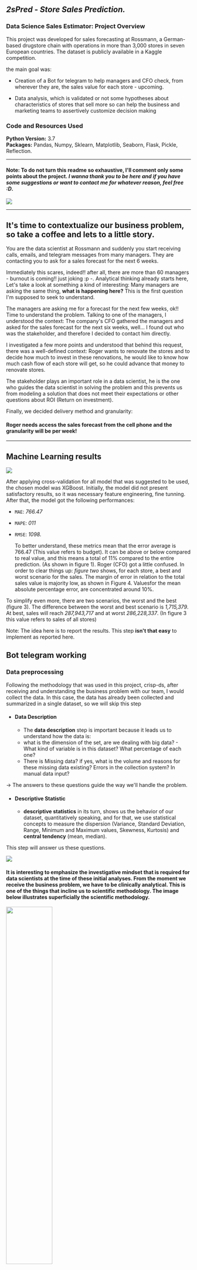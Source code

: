 ## *2sPred* - *Store Sales Prediction.*
###  Data Science Sales Estimator: Project Overview

This project was developed for sales forecasting at Rossmann, a German-based drugstore chain with operations in more than 3,000 stores in seven European countries. The dataset is publicly available in a Kaggle competition.

the main goal was:

- Creation of a Bot for telegram to help managers and CFO check, from wherever they are, the sales value for each store - upcoming.

- Data analysis, which is validated or not some hypotheses about characteristics of stores that sell more so can help the business and marketing teams to assertively customize decision making
### Code and Resources Used
**Python Version:** 3.7                                                                                                                   
**Packages:** Pandas, Numpy, Sklearn, Matplotlib, Seaborn, Flask, Pickle, Reflection.                                             


____

#### Note: To do not turn this readme so exhaustive, I'll comment only some points about the project. *I wanna thank you to be here and if you have some suggestions or want to contact me for whatever reason, feel free :D*.
  <a href="https://www.linkedin.com/in/jean-rodrigues/" target="_blank"><img src="https://img.shields.io/badge/-LinkedIn-%230077B5?style=for-the-badge&logo=linkedin&logoColor=white"   target="_blank"></a> 
____

## It's time to contextualize our business problem, so take a coffee and lets to a little story.

You are the data scientist at Rossmann and suddenly you start receiving calls, emails, and telegram messages from many managers. They are contacting you to ask for a sales forecast for the next 6 weeks.

Immediately this scares, indeed!! after all, there are more than 60 managers - burnout is coming!!  just joking :p -. Analytical thinking already starts here, Let's take a look at something a kind of interesting: Many managers are asking the same thing, **what is happening here?** This is the first question I'm supposed to seek to understand.

The managers are asking me for a forecast for the next few weeks, ok!! Time to understand the problem. 
Talking to one of the managers, I understood the context: The company's CFO gathered the managers and asked for the sales forecast for the next six weeks, well... I found out who was the stakeholder, and therefore I decided to contact him directly.
 
I investigated a few more points and understood that behind this request, there was a well-defined context: Roger wants to renovate the stores and to decide how much to invest in these renovations, he would like to know how much cash flow of each store will get, so he could advance that money to renovate stores.

The stakeholder plays an important role in a data scientist, he is the one who guides the data scientist in solving the problem and this prevents us from modeling a solution that does not meet their expectations or other questions about ROI (Return on investment). 

Finally, we decided  delivery method and granularity:

#### Roger needs access the sales forecast from the cell phone and the granularity will be per week!
 
____
## Machine Learning results

<img src="img/all_resume.png/"/>


After applying cross-validation for all model that was suggested to be used, the chosen model was XGBoost. Initially, the model did not present satisfactory results, so it was necessary feature engineering, fine tunning. After that, the model got the following performances:

- ```MAE```: _766.47_

- ```MAPE```: _011_

- ```RMSE```: _1098._

  To better understand, these metrics mean that the error average is 766.47 (This value refers to budget). It can be above or below compared to real value,  and this means a total of 11% compared to the entire prediction. (As shown in figure 1). Roger (CFO) got a little confused. In order to clear things up:  _figure two_ shows, for each store, a best and worst scenario for the sales. The margin of error in relation to the total sales value is majority low, as shown in Figure 4. Values ​​for the mean absolute percentage error, are concentrated around 10%. 

To simplify even more, there are two scenarios, the worst and the best (figure 3). The difference between the worst and best scenario is _1,715,379_. At best, sales will reach _287,943,717_ and at worst _286,228,337_. (In figure 3 this value refers to sales of all stores)

Note: The idea here is to report the results. This step **isn't that easy** to implement as reported here.

## Bot telegram working

### Data preprocessing

Following the methodology that was used in this project, crisp-ds, after receiving and understanding the business problem with our team, I would collect the data. In this case, the data has already been collected and summarized in a single dataset, so we will skip this step

- #### Data Description
  
   - The **data description** step is important because it leads us to understand how the data is:
   - what is the dimension of the set, are we dealing with big data? - What kind of variable is in this dataset? What percentage of each one? 
   - There is Missing data? if yes, what is the volume and reasons for these missing data existing? Errors in the collection system? In manual data input? 

-> The answers to these questions guide the way we'll handle the problem.
 
- #### Descriptive Statistic
  
    - **descriptive statistics** in its turn, shows us the behavior of our dataset, quantitatively speaking, and for that, we use statistical concepts to measure the dispersion (Variance, Standard Deviation, Range, Minimum and Maximum values, Skewness, Kurtosis) and **central tendency** (mean, median).

This step will answer us these questions.
 
<img src="img/descriptive_step.png/"/>

#### It is interesting to emphasize the investigative mindset that is required for data scientists at the time of these initial analyses. From the moment we receive the business problem, we have to be clinically analytical. This is one of the things that incline us to scientific methodology. The image below illustrates superficially the scientific methodology.

 <img src="img/The_Scientific_Method.png/" width='50%' />

- ####  Data Cleaning

This is an important task in any data science project. Most algorithms, in terms of machine learning, are not built to deal with missing values or data that is in the wrong data type. This step aimed two main tasks:
  
  
   **Change data types**: When you get data, some features are in the wrong format (e.g: "Date" variable, commonly, it's in string format instead of "date" format) and it isn't appropriate to work on it. 
  

  **Imputation**: Missing values exist!! When you're working on a project and face missing values, there are basically three ways to handle it:
    
   - To collect more data or generate more data by imbalanced-learn package (undersampling, oversampling technics)
   - To understand the reasons behind missing values look toward business questions.
   - And finally, the easiest way to deal with that, deleting.

**As an example, the figure below represents the relative count of missing data in this analysis**  
  <img src="img/nan_percentage.png/" width=25% />
  
The percentage amount of missing data is a substantial value, so excluding it's out of the question, so it remains for us to treat it thinking about business, for that, let's go to a brief description of each variable:
   
   - **CompetitionDistante**: _Distance in meters to the nearest competitor store
    
   - **CompetitionOpenSinceMonth/Year**: _gives the approximate year and month of the time the nearest competitor was opened_  
    
   - **PromoSinceWeek/Year**: _describes the year and calendar week when the store started participating in Promo2_
    
   - **PromoInterval**: _describes the consecutive intervals Promo2 is started, naming the months the promotion is started_
    
To understand what the data cleaning approaches were:

- **CompetitionOpenSinceMonth**  -> Filled with **month** that is located in ```date```
- **CompetitionOpenSinceYear**   -> Filled with **year** located in ```date```
- **PromoSinceWeek**             -> Filled with **week** derivated from ```date```
- **PromoSinceYear**             -> Filled with **year** located in ```date```

*The logic behind these data imputation: "If there're null values in these columns both CompetitionOpenSinceMonth/Year or PromoSinceWeek/Year, we can assume that: 'The first occurrence that was observed, is the week/year that there into date feature, then, we can fill it with a week or year accordantly with the date*

- **PromoInterval** filled with null values with 0 (the store is not participating in consecutive promo sales). With promo_interval, a dummy variable is_promo2 was created to indicate whether a store is holding consecutive promo sales on that day.**
-
- **CompetitionDistance:** It is expressed in meters but, sometimes it was NaN value, so for this case, I assumed that there wasn't Competition with stores around or Competitors are so far away, that we can assume that there's no competition. To not delete this entire observation, I assumed a value higher than the highest value in the dataset.**

____

### MindMap Hypothesis
In order to guide EDA step, it was created a *mindmap hypothesis* containing some question to be answer. In a corporation, this mindmap, easealy, comes from a mind storming with the team.
_____
### EDA

### I. Univariate Analysis
#### - Target Variable: distribution looks like a Poisson distribution, with a positive skew and right tail. We will need to rescale our data before training the model.
 <img src="img/univariate_numerical.png" width=150% />

#### Numerical Variables 
 <img src="img/univariate_numerical_1.1.png" width=100% />
 
   **Note**
   All variables don't follow a normal distribution;
This graph was usefull to take some insight to guide our mindmap hypothesis since it gives us a superficial understand on data. 


- **Categorical Variables**
<img src="img/univariate_categorical.png" width=100% />

- **Note**
  
  - ```state_holiday```: It's clear that exists more sales on public holidays. Easter and Christmas aren't substancialy diffent. (Fig 1)
  
  - ```store_type```: There are more sales for store of type "a". Store of type 'b' is the smallest when we are talking about saling. (Fig 2)
  
  - ```assortment```: Stores with Assortment of type "extra" are the ones that sell least. (Fig 3)
______

### II. Bivareate Analysis
Now our focus goes to the bivariate analysis: How each independent variable behaves against the dependent variable (sales)? Here we validate or not our hypothesis list and raise valuable insights for the business team. I can't forget to point out that is, usually, in this step, we analyze a variable's relevancy to the model.

- ### Stores with consecutive promotions sell more.
<img src="img/h1_1.png" width=100% />
 
 - **False**
  - Stores with consecutive promotions, despite having a behavior similar to that of stores with Traditional promotions, it doesn't give an advantage in selling. Apparently, after a certain time, sell fall drastically to this store that maintains consecutive promotion 

- ### Stores open over Christmas holiday should sell more.
 
 <img src="img/h2.png" width=100% />
 
  - **FALSE**
    - _Stores sell more on public holidays and Easter. However, but we have to point out that our data doesn't capture Christmas sales in 2015. It goes until mid-June._
 
 
- ### Over the year, stores should sell more.
<img src="img/h3_3.png" width=100% />

 - **FALSE**
    - _Our data completely show the opposite of this hypothesis: Stores are selling less along the years, and year has a strong negative linear correlation with sales (-0.92). However, the year 2015 is not closed (dataset goes till mid-2015) as I said previously._


 - ### Stores sell more during the 2nd semester
 <img src="img/h4.png" width=100% />
 
  - **FALSE**
 
    - _Stores sell more on the 1st semester.The heatmap (fig 3) shows that month and sales have a strong negative linear correlation: as the months goes by, sales decrease._
 

 - ### Stores with extended ```assortment``` type sell more 

For the variable assortment, we have three types of assortment: _basic, extended, and extra_.

<img src="img/h6.png" width=60% />
<img src="img/h6_1.png" width=60% />
<img src="img/h6_2.png" width=60% />

 - **FALSE**
    - _Bigger assortment sell less. However, the number of data points for stores with assortment 'extra' is very low compared to the others. Assortment 'extra' follows a similar sales pattern of the others (fig3)._
 
 - ### Stores with near competitors sell less.

The variable ```competition_distance``` is the distance from a Rossmann store to another store (competitor)

<img src="img/h7.png" width=120% />
<img src="img/h7_1.png" width=120% />

- **FALSE**
    - _Stores near competitors, surprisingly, sell more than stores with competitors far away. We can tell that it's because data is concentrated within the range distance of 0-20000 meters (fig 3). But, maybe not! From the barplot (fig 1), we see that sales are higher for stores with competitors within 0-1000 meters.The second graph (from left to right), in the second line is a heatmap. The negative value -0.23 inside the dark blue square is the pearson correlation. It means, as competition distance increase, sales revenues decrease._


 - ### Stores with longer competitors sell more. 
<img src="img/h8.png" width=100% />

 - **FALSE**
 
 - ### Stores with consecutive promotions for longer time, sell more.
 <img src="img/h9.png" width=100% />
 <img src="img/h9_2.png" width=100% />

- **FALSE**

- ### Stores sell less over school holidays.

 <img src="img/h10.png" width=100% />
 
  - **TRUE**
 
    - _Stores sell less during school holidays! It's interesting look at Sept and August month, sales increase over these months, and this phenomenon happens, probably, because it's school vacation, so, if it's school holiday or not, it does not matter._

 - ### Stores sell less on weekends.
 
 <img src="img/h11.png" width=120% />
 
  - **True**
 
    - _From the barplot above, sales are bigger on weekdays than on weekends. The barplot above ( fig 1) shows that Rossmann stores sell more on Mondays (represented by column 1), Across the weekdays (2-5 columns) has a good sale performance, and after, it declines till the worst day of sales on Sundays (7).As shown in the heatmap and scatterplot, the variable day_of_week shows a strong linear negative correlation with sales, which indicates that day_of_week is probably an essential feature to explain our target variable._

 - ### Stores sell more after the 10th day.
 <img src="img/h12.png" width=120% />
 
  - **True**
 
 In some companies, the salary payment is set on day 10 every month. To analyze the effect of sales before and after day 10, it was created the variables ```before_day_10``` and ```after_day_10```.
 
 ### Multivareate Analysis 
In multivariate analysis, we have to answer basicly two questions:

1 - **Target variable & independent variables (predictors)**: is there any predictor in our dataset that is highly correlated to the target? If so, this predictor is an important feature of our prediction model.

2 - **Independent variables**: is there any predictor that is highly correlated to another predictor? If so, we might consider removing one of them since they "explain" the target variable. We have to remove one or the other due to two reasons: 
  - (1) In machine learning models, a simpler model is preferred (Occam's razor principle).
  - (2) It eliminates multicollinearity problems, which can be a serious headache on linear regression models once independent variables should be independent of each other. Models full of highly correlated independent variables creates a lot of noise on the model, thus that makes our sales prediction no assertive
 
  <img src="img/multivariate_num.png"/>

 
 Note:
 
 Target variable and independent variables.

**Variables with positive correlation with sales:**
- Weak: ```is_weekday```, ```promo2_since_year```
- Medium: ```promo```
- Strong: ```customers```


Negative correlation with sales:
Weak: ```day_of_the_week```, ```ìs_promo```,```promo2```
Medium: -
Strong: -





____
### Data Modeling

**Machine learning is facilitated with numerical data and at the same scale**

The idea of data modeling in a data science project is to basically solve two problems:

- 1. As I mentioned before, the models (_at least most_) were engineered to handle in a better way with  numerical data, however, there is categorical data within the dataset, which makes hard the model performance or sometimes are complitely misunderstood. These categorical data will need to be converted to numbers.

<img src="img/cat_feats.png" width=100% />

For these categorical variables, highlighted in the image above, we use different techniques.

For ```state_holiday``` a technique called OneHotEncoding was used. Here we didnt fall into curse of dimensionality, just because this feature stores just three kind of holidays and it does not encrease substancialy our dataset.
For ```store_type``` the Label Encoder technique was used and finally for ```assortment``` Order Encoder was used.

_For anyone interested and to reduce the size of this readme, I will recommend reading <https://towardsdatascience.com/all-about-categorical-variable-encoding-305f3361fd02> to understand the details of the technics chosen in this project._


- 2. Variables with greater range, as shown in the image below, and this tends to bias the model. So to deal with this problem, we need to make the variables on the same scale in order to deal with bias problem.

 <img src="img/dados_escalas_diferentes.png" width=100% />
 
 
 To assertively regularize the features ```competition_distance```, ```year```, ```competition_time_month``` and ```promo_time_week```, it is necessary to check their distribution to understand if they have outliers and this defines the technique used here. For these rescaling, RobustScaler was used, a function of the preprocessing module of the Sklearn library. 
_____


If you are here, thank you one more time for reading :relaxed:
